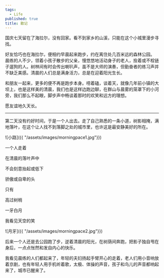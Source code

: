 ```yaml
---
tags:
  - Life
published: true
title: 散记
---
```


国庆七天留在了海拉尔，没有回家。看不到家乡的山溪，只能在这个小城里漫步寻找。

好友恰巧也在海拉尔，便相约早晨起来跑步，约在离住处几百米远的森林公园。
晨练的人不少，领着小孩子散步的父亲，慢悠悠地活动身子的老人，拴着或不栓链子遛狗的人。树林间有时会传出喇叭声，虽不是大师的演奏，但勤奋者的练习声并不缺乏美感。清晨的人们总是满身活力，总是在迎着阳光生长。

和朋友一起来，更多的便不再是跑步本身。唠着磕，谈着天，就像几年前小镇的大坝上，也是这样美的清晨，我们也是这样边跑边聊，在群山与晨雾的笼罩下的小河旁，我们那么不起眼，脚步声中畅谈着那时的欢笑和远方的理想。

愿友谊地久天长。


---

第二天没有约好时间，于是一个人出去。走了自己熟悉的一条小道，树影相掩，满地落叶，在这个让人找不到落脚之处的城市里，也许这是最安静美好的所在。

![小路]({{ "/assets/images/morningpace1.jpg"}})

一个人走着

在清晨的落叶声中

不会刻意抬起或低下

骄傲或自卑的头

只有

高过树梢

一牙白月

我看见天空的笑


![月牙]({{ "/assets/images/morningpace2.jpg"}})

后来一个人还是去公园跑了步，逆着清晨的阳光，在树荫间奔跑，把影子独自甩在身后，一点点怅然和发自内心的快乐。

我看见晨练的人们都起来了，年轻的夫妇扬起手臂开心的走着，老人们用小音响放着京剧，也有年轻人用手机听着歌，太极、体操的声音，孩子和鸟儿的声音都响起来了，城市已醒来了。



